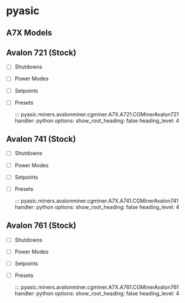 # pyasic
## A7X Models

## Avalon 721 (Stock)

- [ ] Shutdowns
- [ ] Power Modes
- [ ] Setpoints
- [ ] Presets

    ::: pyasic.miners.avalonminer.cgminer.A7X.A721.CGMinerAvalon721
    handler: python
    options:
        show_root_heading: false
        heading_level: 4

## Avalon 741 (Stock)

- [ ] Shutdowns
- [ ] Power Modes
- [ ] Setpoints
- [ ] Presets

    ::: pyasic.miners.avalonminer.cgminer.A7X.A741.CGMinerAvalon741
    handler: python
    options:
        show_root_heading: false
        heading_level: 4

## Avalon 761 (Stock)

- [ ] Shutdowns
- [ ] Power Modes
- [ ] Setpoints
- [ ] Presets

    ::: pyasic.miners.avalonminer.cgminer.A7X.A761.CGMinerAvalon761
    handler: python
    options:
        show_root_heading: false
        heading_level: 4

